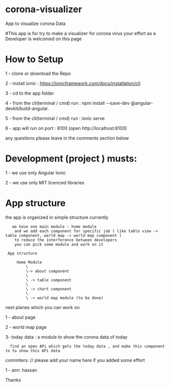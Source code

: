 # corona-visualizer
App to visualize corona Data

#This app is for try to make a visualizer for corona virus your effort as a Developer is welcomed on this page

# How to Setup 

  1 - clone or download the Repo 

  2 - install ionic : https://ionicframework.com/docs/installation/cli

  3 - cd to the app folder 

  4 - from the cli(terminal / cmd) run : npm install --save-dev @angular-devkit/build-angular.  

  5 - from the cli(terminal / cmd) run :  ionic serve

  6 - app will run on port : 8100 (open http://localhost:8100)

   any questions please leave in the comments section below

# Development (project ) musts: 

 1 - we use only Angular Ionic 
 
 2 - we use only MIT licenced libraries

# App structure
   the app is organized in simple structure 
     currently 
     
       we have one main module : home module
        and we add each component for specific job ( like table view -> table component, world map -> world map component )
        to reduce the interference between developers
        you can pick some module and work on it 

     App structure 
     
         Home Module 
             \
             \-> about component
             \
             \ -> table component
             \
             \ -> chart component
             \
             \ -> world map module (to be done)
            


next planes which you  can work on 

1 - about page

2 - world map page 

3- today data : 
    a module to show the corona data of today 
    
      find an open APi which gets the today data , and make this component to to show this APi data
      
     




commiters:     // please add your name here if you added some effort

1 - amr. hassan


Thanks
